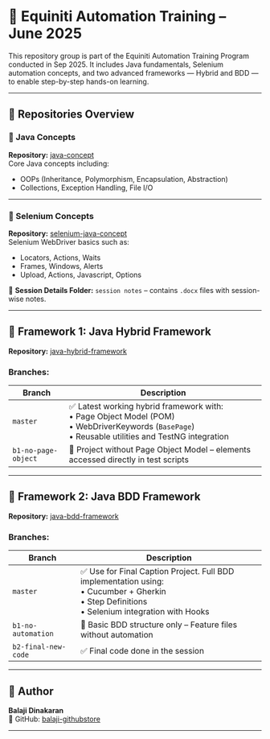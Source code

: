 # 📘 Equiniti Automation Training – June 2025

This repository group is part of the Equiniti Automation Training Program conducted in Sep 2025. It includes Java fundamentals, Selenium automation concepts, and two advanced frameworks — Hybrid and BDD — to enable step-by-step hands-on learning.

---

## 📂 Repositories Overview

### 🔹 Java Concepts  
**Repository:** [java-concept](https://github.com/balaji-githubstore/java-concepts-equiniti-sep-2025.git)  
Core Java concepts including:
- OOPs (Inheritance, Polymorphism, Encapsulation, Abstraction)
- Collections, Exception Handling, File I/O

---

### 🔹 Selenium Concepts  
**Repository:** [selenium-java-concept](https://github.com/balaji-githubstore/selenium-java-concept-equiniti-sep-2025.git)  
Selenium WebDriver basics such as:
- Locators, Actions, Waits
- Frames, Windows, Alerts
- Upload, Actions, Javascript, Options

📁 **Session Details Folder:** `session notes` – contains `.docx` files with session-wise notes.

---

## 🧰 Framework 1: Java Hybrid Framework  
**Repository:** [java-hybrid-framework](https://github.com/balaji-githubstore/java-hybrid-framework-equiniti-sep-2025.git)

### Branches:

| Branch | Description |
|--------|-------------|
| `master` | ✅ Latest working hybrid framework with: <br>• Page Object Model (POM) <br>• WebDriverKeywords (`BasePage`) <br>• Reusable utilities and TestNG integration |
| `b1-no-page-object` | 🚫 Project without Page Object Model – elements accessed directly in test scripts |

---

## 🧪 Framework 2: Java BDD Framework  
**Repository:** [java-bdd-framework](https://github.com/balaji-githubstore/java-bdd-framework-equiniti-sep-2025.git)

### Branches:

| Branch | Description |
|--------|-------------|
| `master` | ✅ Use for Final Caption Project. Full BDD implementation using: <br>• Cucumber + Gherkin <br>• Step Definitions <br>• Selenium integration with Hooks |
| `b1-no-automation` | 🧪 Basic BDD structure only – Feature files without automation |
| `b2-final-new-code` | ✅ Final code done in the session |

---

## 👤 Author

**Balaji Dinakaran**  
🔗 GitHub: [balaji-githubstore](https://github.com/balaji-githubstore)

---
